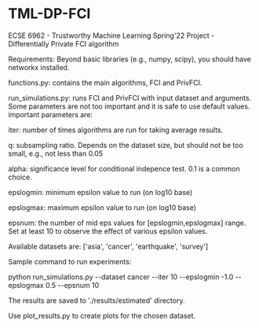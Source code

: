 # TML-DP-FCI
ECSE 6962 - Trustworthy Machine Learning Spring'22 Project - Differentially Private FCI algorithm


Requirements:
Beyond basic libraries (e.g., numpy, scipy), you should have networkx installed.

functions.py: contains the main algorithms, FCI and PrivFCI.

run_simulations.py: runs FCI and PrivFCI with input dataset and arguments. Some parameters are not too important and it is safe to use default values.
important parameters are:

iter: number of times algorithms are run for taking average results.

q: subsampling ratio. Depends on the dataset size, but should not be too small, e.g., not less than 0.05

alpha: significance level for conditional indepence test. 0.1 is a common choice.

epslogmin: minimum epsilon value to run (on log10 base)

epslogmax: maximum epsilon value to run (on log10 base)

epsnum: the number of mid eps values for [epslogmin,epslogmax] range. Set at least 10 to observe the effect of various epsilon values.

Available datasets are: ['asia', 'cancer', 'earthquake', 'survey']

Sample command to run experiments:

python run_simulations.py --dataset cancer --iter 10 --epslogmin -1.0 --epslogmax 0.5 --epsnum 10


The results are saved to './results/estimated' directory.

Use plot_results.py to create plots for the chosen dataset.

